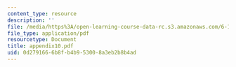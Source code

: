 ```yaml
---
content_type: resource
description: ''
file: /media/https%3A/open-learning-course-data-rc.s3.amazonaws.com/6-111-introductory-digital-systems-laboratory-spring-2006/0d2791666b8fb4b953008a3eb2b8b4ad_appendix10.pdf
file_type: application/pdf
resourcetype: Document
title: appendix10.pdf
uid: 0d279166-6b8f-b4b9-5300-8a3eb2b8b4ad
---
```

